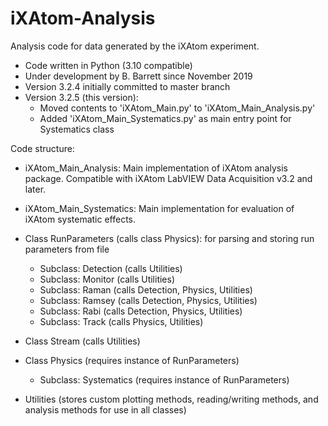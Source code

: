 # iXAtom-Analysis
Analysis code for data generated by the iXAtom experiment. 

- Code written in Python (3.10 compatible)
- Under development by B. Barrett since November 2019
- Version 3.2.4 initially committed to master branch
- Version 3.2.5 (this version):
  - Moved contents to 'iXAtom_Main.py' to 'iXAtom_Main_Analysis.py'
  - Added 'iXAtom_Main_Systematics.py' as main entry point for Systematics class

Code structure:

- iXAtom_Main_Analysis: Main implementation of iXAtom analysis package. Compatible with iXAtom LabVIEW Data Acquisition v3.2 and later.
- iXAtom_Main_Systematics: Main implementation for evaluation of iXAtom systematic effects.

- Class RunParameters (calls class Physics): for parsing and storing run parameters from file
	- Subclass: Detection (calls Utilities) 
	- Subclass: Monitor (calls Utilities)
	- Subclass: Raman (calls Detection, Physics, Utilities)
	- Subclass: Ramsey (calls Detection, Physics, Utilities)
	- Subclass: Rabi (calls Detection, Physics, Utilities)
	- Subclass: Track (calls Physics, Utilities)
- Class Stream (calls Utilities)
- Class Physics (requires instance of RunParameters)
	- Subclass: Systematics (requires instance of RunParameters)
- Utilities (stores custom plotting methods, reading/writing methods, and analysis methods
	for use in all classes)
